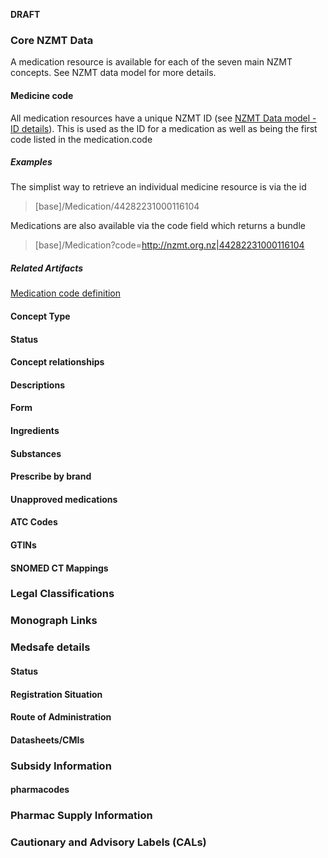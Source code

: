 

**DRAFT**
### Core NZMT Data

A medication resource is available for each of the seven main NZMT concepts.  See NZMT data model for more details.


#### Medicine code

All medication resources have a unique NZMT ID (see <a href="./nzmt-datamodel.html#nzmt-id-details">NZMT Data model - ID details</a>).  This is used as the ID for a medication as well as being the first code listed in the medication.code

##### Examples

The simplist way to retrieve an individual medicine resource is via the id
>[base]/Medication/44282231000116104

Medications are also available via the code field which returns a bundle
>[base]/Medication?code=http://nzmt.org.nz|44282231000116104

##### Related Artifacts
<a href="./StructureDefinition-NzfMedication-definitions.html#Medication.code">Medication code definition</a>
#### Concept Type

#### Status

#### Concept relationships

#### Descriptions

#### Form

#### Ingredients

#### Substances

#### Prescribe by brand

#### Unapproved medications

#### ATC Codes

#### GTINs

#### SNOMED CT Mappings

### Legal Classifications

### Monograph Links

### Medsafe details

#### Status

#### Registration Situation

#### Route of Administration

#### Datasheets/CMIs

### Subsidy Information

#### pharmacodes

### Pharmac Supply Information

### Cautionary and Advisory Labels (CALs)




